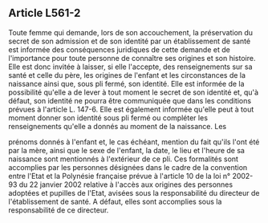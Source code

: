 ## Article L561-2

Toute femme qui demande, lors de son accouchement, la préservation du secret de son admission et de son
identité par un établissement de santé est informée des conséquences juridiques de cette demande et de
l'importance pour toute personne de connaître ses origines et son histoire. Elle est donc invitée à laisser, si
elle l'accepte, des renseignements sur sa santé et celle du père, les origines de l'enfant et les circonstances
de la naissance ainsi que, sous pli fermé, son identité. Elle est informée de la possibilité qu'elle a de lever à
tout moment le secret de son identité et, qu'à défaut, son identité ne pourra être communiquée que dans les
conditions prévues à l'article L. 147-6. Elle est également informée qu'elle peut à tout moment donner son
identité sous pli fermé ou compléter les renseignements qu'elle a donnés au moment de la naissance. Les


prénoms donnés à l'enfant et, le cas échéant, mention du fait qu'ils l'ont été par la mère, ainsi que le sexe de
l'enfant, la date, le lieu et l'heure de sa naissance sont mentionnés à l'extérieur de ce pli. Ces formalités sont
accomplies par les personnes désignées dans le cadre de la convention entre l'Etat et la Polynésie française
prévue à l'article 10 de la loi n° 2002-93 du 22 janvier 2002 relative à l'accès aux origines des personnes
adoptées et pupilles de l'Etat, avisées sous la responsabilité du directeur de l'établissement de santé. A défaut,
elles sont accomplies sous la responsabilité de ce directeur.


